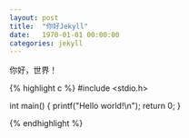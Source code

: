 ```yaml
---
layout: post
title:  "你好Jekyll"
date:   1970-01-01 00:00:00
categories: jekyll
---
```

你好，世界！

{% highlight c %}
#include <stdio.h>

int main() {
    printf("Hello world!\n");
    return 0;
}

{% endhighlight %}

